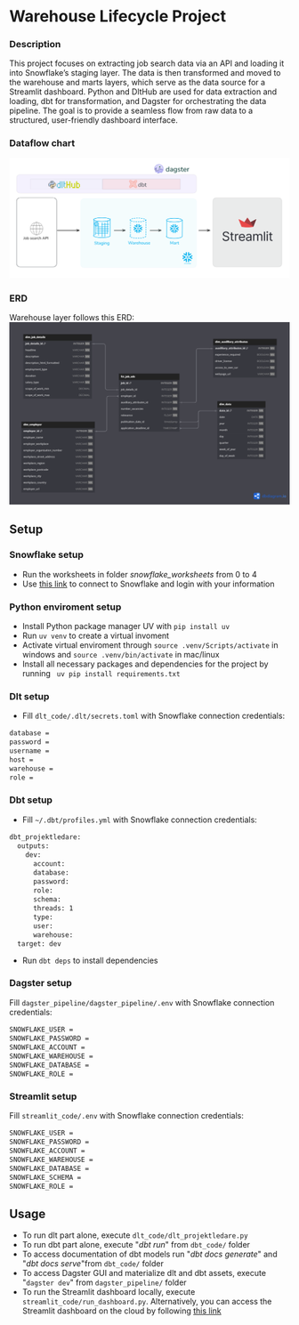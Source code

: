 # Warehouse Lifecycle Project
### Description
This project focuses on extracting job search data via an API and loading it into Snowflake’s staging layer. The data is then transformed and moved to the warehouse and marts layers, which serve as the data source for a Streamlit dashboard. Python and DltHub are used for data extraction and loading, dbt for transformation, and Dagster for orchestrating the data pipeline. The goal is to provide a seamless flow from raw data to a structured, user-friendly dashboard interface.

### Dataflow chart
![Dataflow](images/dataflow.png)

### ERD
Warehouse layer follows this ERD:
![ERD](images/erd.png)

## Setup
### Snowflake setup
* Run the worksheets in folder *snowflake_worksheets* from 0 to 4
* Use [this link](https://vf10460.west-europe.azure.snowflakecomputing.com/) to connect to Snowflake and login with your information


### Python enviroment setup
* Install Python package manager UV with ```pip install uv```
* Run ```uv venv``` to create a virtual invoment
* Activate virtual enviroment through ``` source .venv/Scripts/activate ``` in windows and ``` source .venv/bin/activate ``` in mac/linux
* Install all necessary packages and dependencies for the project by running
``` uv pip install requirements.txt```

### Dlt setup
* Fill `dlt_code/.dlt/secrets.toml` with Snowflake connection credentials:
```
database = 
password = 
username = 
host = 
warehouse = 
role = 
```

### Dbt setup
* Fill `~/.dbt/profiles.yml` with Snowflake connection credentials:
```
dbt_projektledare:
  outputs:
    dev:
      account: 
      database: 
      password: 
      role: 
      schema: 
      threads: 1
      type: 
      user: 
      warehouse: 
  target: dev
```
* Run `dbt deps` to install dependencies

### Dagster setup
Fill `dagster_pipeline/dagster_pipeline/.env` with Snowflake connection credentials:
```
SNOWFLAKE_USER = 
SNOWFLAKE_PASSWORD = 
SNOWFLAKE_ACCOUNT = 
SNOWFLAKE_WAREHOUSE = 
SNOWFLAKE_DATABASE = 
SNOWFLAKE_ROLE = 
```

### Streamlit setup
Fill `streamlit_code/.env` with Snowflake connection credentials:
```
SNOWFLAKE_USER = 
SNOWFLAKE_PASSWORD = 
SNOWFLAKE_ACCOUNT = 
SNOWFLAKE_WAREHOUSE = 
SNOWFLAKE_DATABASE = 
SNOWFLAKE_SCHEMA = 
SNOWFLAKE_ROLE = 
```

## Usage
* To run dlt part alone, execute `dlt_code/dlt_projektledare.py`
* To run dbt part alone, execute "*dbt run*" from `dbt_code/` folder
* To access documentation of dbt models run "*dbt docs generate*" and "*dbt docs serve*"from `dbt_code/` folder
* To access Dagster GUI and materialize dlt and dbt assets, execute "`dagster dev`" from `dagster_pipeline/` folder
* To run the Streamlit dashboard locally, execute `streamlit_code/run_dashboard.py`. Alternatively, you can access the Streamlit dashboard on the cloud by following
[this link](https://johantokarskij-warehouse-lifecyc-streamlit-codedashboard-xa08u9.streamlit.app/)

